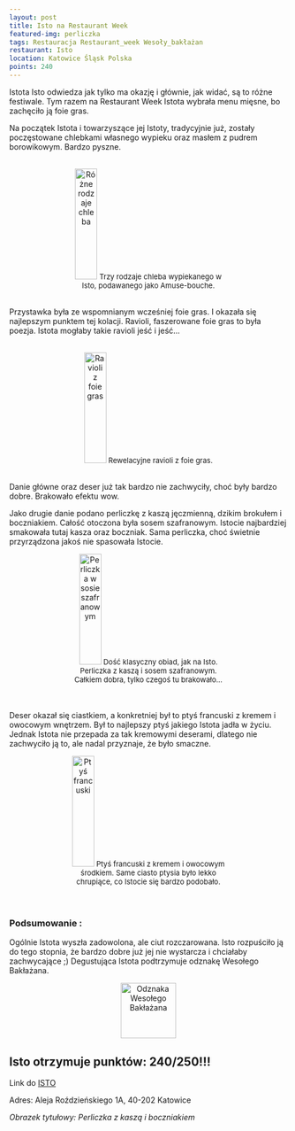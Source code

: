 ```yaml
---
layout: post
title: Isto na Restaurant Week
featured-img: perliczka
tags: Restauracja Restaurant_week Wesoły_bakłażan
restaurant: Isto
location: Katowice Śląsk Polska
points: 240
---
```

Istota Isto odwiedza jak tylko ma okazję i głównie, jak widać, są to różne festiwale.
 Tym razem na Restaurant Week Istota wybrała menu mięsne, bo zachęciło ją foie gras.

Na początek Istota i towarzyszące jej Istoty, tradycyjnie już, zostały poczęstowane
chlebkami własnego wypieku oraz masłem z pudrem borowikowym. Bardzo pyszne.
<br />&ensp;&ensp;&ensp;
<center><div style="width:55%">
 <img src="{{site.img_url}}/assets/img/posts/chlebek.jpg" alt="Różne rodzaje chleba" height="200px" width="40px" />
 <font size="2">
      Trzy rodzaje chleba wypiekanego w Isto, podawanego jako Amuse-bouche.
 </font>
</div></center>
<br />

Przystawka była ze wspomnianym wcześniej foie gras. I okazała się najlepszym punktem tej kolacji.
Ravioli, faszerowane foie gras to była poezja. Istota mogłaby takie ravioli jeść i jeść...
<br />&ensp;&ensp;&ensp;
<center><div style="width:55%">
 <img src="{{site.img_url}}/assets/img/posts/ravioli_foie_gras.jpg" alt="Ravioli z foie gras" height="200px"
 width="40px" />
 <font size="2">
      Rewelacyjne ravioli z foie gras.
 </font>
</div></center>
<br />


Danie główne oraz deser już tak bardzo nie zachwyciły, choć były bardzo dobre. Brakowało efektu wow.

Jako drugie danie podano perliczkę z kaszą jęczmienną, dzikim brokułem i boczniakiem.
Całość otoczona była sosem szafranowym. Istocie najbardziej smakowała tutaj kasza oraz boczniak.
 Sama perliczka, choć świetnie przyrządzona jakoś nie spasowała Istocie.
<center><div style="width:55%">
 <img src="{{site.img_url}}/assets/img/posts/perliczka2.jpg" alt="Perliczka w sosie szafranowym" height="200px" width="40px" />

 <font size="2">
Dość klasyczny obiad, jak na Isto. Perliczka z kaszą i sosem szafranowym. Całkiem dobra, tylko czegoś tu brakowało...
 </font>
</div></center>
<br />&ensp;&ensp;&ensp;

Deser okazał się ciastkiem, a konkretniej był to ptyś francuski z kremem i owocowym wnętrzem.
Był to najlepszy ptyś jakiego Istota jadła w życiu. Jednak Istota nie przepada za tak kremowymi deserami,
dlatego nie zachwyciło ją to, ale nadal przyznaje, że było smaczne.
<center><div style="width:55%">
 <img src="{{site.img_url}}/assets/img/posts/ptys.jpg" alt="Ptyś francuski" height="200px" width="40px" />

 <font size="2">
Ptyś francuski z kremem i owocowym środkiem. Same ciasto ptysia było lekko chrupiące, co Istocie się bardzo podobało.
 </font>
</div></center>
<br />&ensp;&ensp;&ensp;

### Podsumowanie :
Ogólnie Istota wyszła zadowolona, ale ciut rozczarowana. Isto rozpuściło ją do tego stopnia,
że bardzo dobre już jej nie wystarcza i chciałaby zachwycające ;)
Degustująca Istota podtrzymuje odznakę Wesołego Bakłażana.

<center><div style="width:30%">
   <img src="{{site.img_url}}/assets/img/posts/odznaka.gif" alt="Odznaka Wesołego Bakłażana" height="100" width="auto" />
</div></center>

## Isto otrzymuje punktów: **240/250!!!**
Link do [ISTO]

Adres: Aleja Roździeńskiego 1A,
40-202 Katowice

_Obrazek tytułowy: Perliczka z kaszą i boczniakiem_

[ISTO]: http://www.isto.com.pl/




